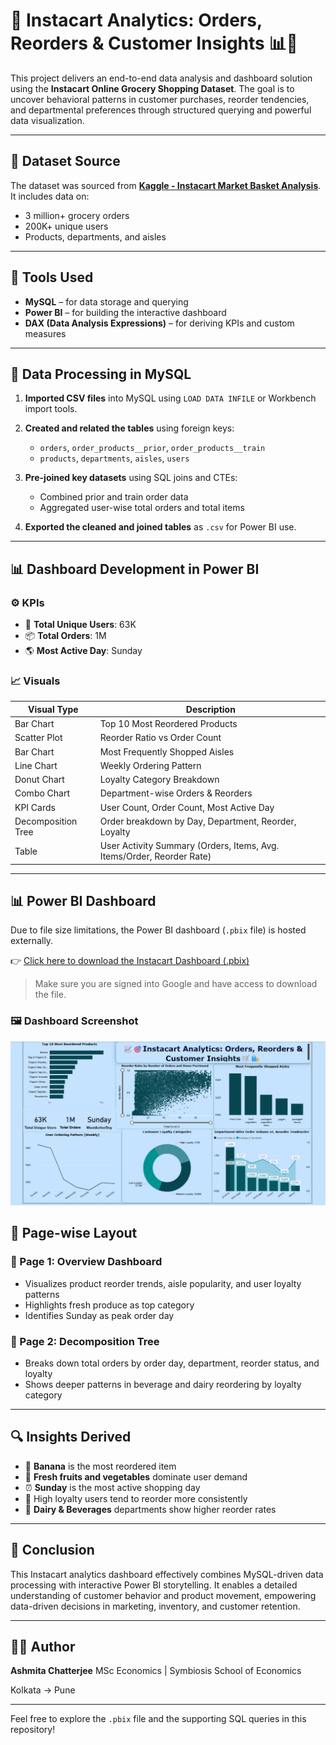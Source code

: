 # 🛒 Instacart Analytics: Orders, Reorders & Customer Insights 📊📆

This project delivers an end-to-end data analysis and dashboard solution using the **Instacart Online Grocery Shopping Dataset**. The goal is to uncover behavioral patterns in customer purchases, reorder tendencies, and departmental preferences through structured querying and powerful data visualization.

---

## 📂 Dataset Source

The dataset was sourced from **[Kaggle - Instacart Market Basket Analysis](https://www.kaggle.com/datasets/psparks/instacart-market-basket-analysis)**.
It includes data on:

* 3 million+ grocery orders
* 200K+ unique users
* Products, departments, and aisles

---

## 📄 Tools Used

* **MySQL** – for data storage and querying
* **Power BI** – for building the interactive dashboard
* **DAX (Data Analysis Expressions)** – for deriving KPIs and custom measures

---

## 📅 Data Processing in MySQL

1. **Imported CSV files** into MySQL using `LOAD DATA INFILE` or Workbench import tools.
2. **Created and related the tables** using foreign keys:

   * `orders`, `order_products__prior`, `order_products__train`
   * `products`, `departments`, `aisles`, `users`
3. **Pre-joined key datasets** using SQL joins and CTEs:

   * Combined prior and train order data
   * Aggregated user-wise total orders and total items
4. **Exported the cleaned and joined tables** as `.csv` for Power BI use.

---

## 📊 Dashboard Development in Power BI

### ⚙️ KPIs

* 👤 **Total Unique Users**: 63K
* 📦 **Total Orders**: 1M
* 🌎 **Most Active Day**: Sunday

### 📈 Visuals

| Visual Type        | Description                                                           |
| ------------------ | --------------------------------------------------------------------- |
| Bar Chart          | Top 10 Most Reordered Products                                        |
| Scatter Plot       | Reorder Ratio vs Order Count                                          |
| Bar Chart          | Most Frequently Shopped Aisles                                        |
| Line Chart         | Weekly Ordering Pattern                                               |
| Donut Chart        | Loyalty Category Breakdown                                            |
| Combo Chart        | Department-wise Orders & Reorders                                     |
| KPI Cards          | User Count, Order Count, Most Active Day                              |
| Decomposition Tree | Order breakdown by Day, Department, Reorder, Loyalty                  |
| Table              | User Activity Summary (Orders, Items, Avg. Items/Order, Reorder Rate) |

---
## 📊 Power BI Dashboard

Due to file size limitations, the Power BI dashboard (`.pbix` file) is hosted externally.

👉 [Click here to download the Instacart Dashboard (.pbix)](https://drive.google.com/drive/folders/1B9Xe930Yi3LYZCJy2QPO4tO1Y22pX7Mo?usp=sharing)

> Make sure you are signed into Google and have access to download the file.

### 🖼️ Dashboard Screenshot

![Dashboard Preview](dashboard_preview.png)

## 📒 Page-wise Layout

### 📄 Page 1: Overview Dashboard

* Visualizes product reorder trends, aisle popularity, and user loyalty patterns
* Highlights fresh produce as top category
* Identifies Sunday as peak order day

### 📔 Page 2: Decomposition Tree

* Breaks down total orders by order day, department, reorder status, and loyalty
* Shows deeper patterns in beverage and dairy reordering by loyalty category

---

## 🔍 Insights Derived

* 🍌 **Banana** is the most reordered item
* 🥝 **Fresh fruits and vegetables** dominate user demand
* ⏰ **Sunday** is the most active shopping day
* 🤝 High loyalty users tend to reorder more consistently
* 🍼 **Dairy & Beverages** departments show higher reorder rates

---

## 🚀 Conclusion

This Instacart analytics dashboard effectively combines MySQL-driven data processing with interactive Power BI storytelling. It enables a detailed understanding of customer behavior and product movement, empowering data-driven decisions in marketing, inventory, and customer retention.

---

## 👩‍💼 Author

**Ashmita Chatterjee**
MSc Economics | Symbiosis School of Economics

Kolkata → Pune

---

Feel free to explore the `.pbix` file and the supporting SQL queries in this repository!

